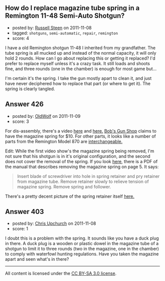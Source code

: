 ## How do I replace magazine tube spring in a Remington 11-48 Semi-Auto Shotgun?

- posted by: [Russell Steen](https://stackexchange.com/users/-1/97-russell-steen) on 2011-11-08
- tagged: `shotguns`, `semi-automatic`, `repair`, `remington`
- score: 4

<p>I have a old Remington shotgun 11-48 I inherited from my grandfather.  The tube spring is all mucked up and instead of the normal capacity, it will only hold 2 rounds.  How can I go about replacing this or getting it replaced?  I'd prefer to replace myself unless it's a crazy task.   It still loads and shoots fine, and three rounds (one in the chamber) is enough for most game but...  </p>

<p>I'm certain it's the spring.  I take the gun mostly apart to clean it, and just have never deciphered how to replace that part (or where to get it).  The spring is clearly tangled.</p>



## Answer 426

- posted by: [OldWolf](https://stackexchange.com/users/-1/111-oldwolf) on 2011-11-09
- score: 3

<p>For dis-assembly, there's a video <a href="http://www.youtube.com/watch?v=-5Ev8K8eG0I&amp;feature=related" rel="nofollow">here</a> and <a href="http://www.youtube.com/watch?v=AZLIjfCZ6-U&amp;feature=related" rel="nofollow">here.</a>
<a href="http://www.gun-parts.com/remingtonshotgun/" rel="nofollow">Bob's Gun Shop</a> claims to have the magazine spring for $10.
For other parts, it looks like a number of parts from the Remington Model 870 are <a href="http://www.wisnersinc.com/additional_info/remington_1148.htm" rel="nofollow">interchangeable.</a></p>

<p>Edit: While the first video show's the magazine spring being removed, I'm not sure that his shotgun is in it's original configuration, and the second does not cover the removal of the spring. If you look <a href="http://stevespages.com/pdf/remington_1148.pdf" rel="nofollow">here</a>, there is a PDF of the manual that describes removing the magazine spring on page 5. It says:</p>

<blockquote>
  <p>Insert blade of screwdriver into hole in spring retainer and pry retainer from magazine tube. Remove retainer slowly to relieve tension of magazine spring. Remove spring and follower.</p>
</blockquote>

<p>There's a pretty decent picture of the spring retainer itself <a href="http://www.gunsamerica.com/976941767/Non-Guns/Gun-Parts/Shotgun-High-Grade/Remington_Mdl_11_48_Magazine_Spring_Retainer.htm" rel="nofollow">here.</a></p>



## Answer 403

- posted by: [Chris Upchurch](https://stackexchange.com/users/-1/79-chris-upchurch) on 2011-11-08
- score: 1

<p>I doubt this is a problem with the spring.  It sounds like you have a duck plug in there.  A duck plug is a wooden or plastic dowel in the magazine tube of a shotgun to limit it to three rounds (two in the magazine, one in the chamber) to comply with waterfowl hunting regulations.  Have you taken the magazine apart and seen what's in there?</p>




---

All content is licensed under the [CC BY-SA 3.0 license](https://creativecommons.org/licenses/by-sa/3.0/).
